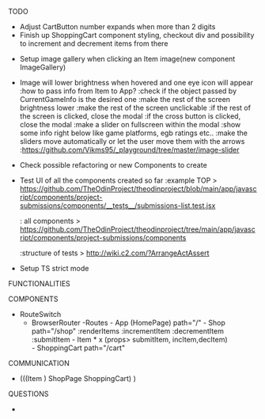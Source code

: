 TODO
<!-- - Functionality to add items to the cart -->
<!-- :if item already in cart, early return  -->
<!-- :show it in the cart button -->
<!-- :prepare ShoppingCart to show the items added -->
<!-- :only show inc/dec buttons if the item is already in the cart array -->
<!-- :item will be found within the array by its name -->
<!-- :item is not being returned by find() method? -->
<!-- :increase/decrease > object in the cartItems will have a new property called amount which will be changed whenever the inc/dec buttons are pressed
    :how to modify cartItems object     -->
<!-- - Remove button appear instead of Add button when item is added -->

<!-- - Conditionally render which button should appear when hover an Item, either the remove button or the add button
    : remove button is always rendered at the beggining because the items are not in the cart :) -->

<!-- - Adjust icon overlap on Items with the title occupying 2 rows -->
<!-- - Header font family "IBM Plex Mono", monospace -->
<!-- - When item is 1 and decrement is clicked, trigger the removeItemFromCart -->

- Adjust CartButton number expands when more than 2 digits
- Finish up ShoppingCart component styling, checkout div and possibility to increment and decrement items from there

<!-- - Make dropdown menu showing different game lists options(where the different url fetch will appear) -->
<!-- - Setup different fetch url based on the button clicked
 -->
 <!-- :make sure fetch's are being done correctly -->
- Setup image gallery when clicking an Item image(new component ImageGallery) 
- Image will lower brightness when hovered and one eye icon will appear
    :how to pass info from Item to App?
        :check if the object passed by CurrentGameInfo is the desired one
    :make the rest of the screen brightness lower
    :make the rest of the screen unclickable
        :if the rest of the screen is clicked, close the modal
        :if the cross button is clicked, close the modal
    :make a slider on fullscreen within the modal
    :show some info right below like game platforms, egb ratings etc..
    :make the sliders move automatically or let the user move them with the arrows
        :https://github.com/Vikms95/_playground/tree/master/image-slider

- Check possible refactoring or new Components to create

- Test UI of all the components created so far
  :example TOP > https://github.com/TheOdinProject/theodinproject/blob/main/app/javascript/components/project-submissions/components/__tests__/submissions-list.test.jsx
  
  : all components > https://github.com/TheOdinProject/theodinproject/tree/main/app/javascript/components/project-submissions/components

  :structure of tests > http://wiki.c2.com/?ArrangeActAssert

- Setup TS strict mode

FUNCTIONALITIES
<!-- - A HomePage where you can click the "Shop" button to get into the Shop -->
<!-- s -->

<!-- - Both HomePage and Shop will be accessible from the Header component (use nav)  -->
<!-- 
- ShoppingCart will be accesible via a sticky element, and will show the amount of items in the cart -->

<!-- - Item components will have a increment and decrement button which will determine how many of the Item do you want to add to the ShoppingCart when the buy button is clicked
    :will have a title, number of products to submit and an "Add to Cart" button
    :amount will be stored within each Item as state and passed as argument to the onClick handler. The onClick function will be passed as props to each Item component. That function will have access to the ShoppingCart component.(?) -->


COMPONENTS
- RouteSwitch
    - BrowserRouter
        -Routes
            - App (HomePage) path="/"
            - Shop            path="/shop"
                :renderItems
                :incrementItem
                :decrementItem
                :submitItem
                - Item * x (props> submitItem, incItem,decItem)    
            - ShoppingCart    path="/cart"
                

COMMUNICATION

- (((Item ) ShopPage ShoppingCart) ) 

QUESTIONS
<!-- - How do I pass each item to the cart? -->
<!-- :function will be declared in Shop -->
- 
<!-- - How do I pass in the value of the amount of each Item to the cart? -->
